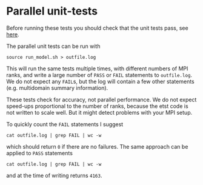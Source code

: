 # Parallel unit-tests

Before running these tests you should check that the unit tests pass, see [here](../unit_tests). 

The parallel unit tests can be run with

    source run_model.sh > outfile.log

This will run the same tests multiple times, with different numbers of MPI ranks, and write a large number of `PASS` or `FAIL` statements to `outfile.log`. We do not expect any `FAIL`s, but the log will contain a few other statements (e.g. multidomain summary information). 

These tests check for accuracy, not parallel performance. We do not expect speed-ups proportional to the number of ranks, because the etst code is not written to scale well. But it might detect problems with your MPI setup.

To quickly count the `FAIL` statements I suggest

    cat outfile.log | grep FAIL | wc -w

which should return `0` if there are no failures. The same approach can be applied to `PASS` statements

    cat outfile.log | grep FAIL | wc -w

and at the time of writing returns `4163`.
